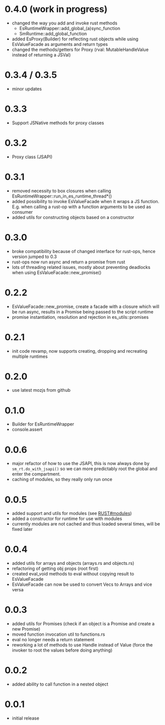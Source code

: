 # 0.4.0 (work in progress)

* changed the way you add and invoke rust methods 
  * EsRuntimeWrapper::add_global_(a)sync_function
  * SmRuntime::add_global_function
* added EsProxy(Builder) for reflecting rust objects while using EsValueFacade as arguments and return types
* changed the methods/getters for Proxy (rval: MutableHandleValue instead of returning a JSVal)

# 0.3.4 / 0.3.5

* minor updates

# 0.3.3

* Support JSNative methods for proxy classes

# 0.3.2

* Proxy class (JSAPI)

# 0.3.1 

* removed necessity to box closures when calling EsRuntimeWrapper::run_in_es_runtime_thread*()
* added possibility to invoke EsValueFacade when it wraps a JS function. E.g. when calling a rust-op with a function arguments to be used as consumer
* added utils for constructing objects based on a constructor

# 0.3.0

* broke compatibility because of changed interface for rust-ops, hence version jumped to 0.3
* rust-ops now run async and return a promise from rust
* lots of threading related issues, mostly about preventing deadlocks when using EsValueFacade::new_promise()

# 0.2.2

* EsValueFacade::new_promise, create a facade with a closure which will be run async, results in a Promise being passed to the script runtime
* promise instantiation, resolution and rejection in es_utils::promises 

# 0.2.1

* init code revamp, now supports creating, dropping and recreating multiple runtimes

# 0.2.0

* use latest mozjs from github

# 0.1.0

* Builder for EsRuntimeWrapper
* console.assert

# 0.0.6

* major refactor of how to use the JSAPI, this is now always done by ```sm_rt.do_with_jsapi()``` so we can more predictably root the global and enter the compartment.
* caching of modules, so they really only run once 

# 0.0.5

* added support and utils for modules (see [RUST#modules](docs/RUST.md#loading-files-while-using-modules))
* added a constructor for runtime for use with modules
 * currently modules are not cached and thus loaded several times, will be fixed later

# 0.0.4

* added utils for arrays and objects (arrays.rs and objects.rs)
* refactoring of getting obj props (root first)
* created eval_void methods to eval without copying result to EsValueFacade
* EsValueFacade can now be used to convert Vecs to Arrays and vice versa

# 0.0.3

* added utils for Promises (check if an object is a Promise and create a new Promise)
* moved function invocation util to functions.rs
* eval no longer needs a return statement
* reworking a lot of methods to use Handle instead of Value (force the invoker to root the values before doing anything)

# 0.0.2

* added ability to call function in a nested object 

# 0.0.1

* initial release

